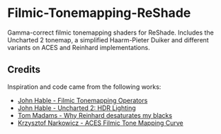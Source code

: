 # Filmic-Tonemapping-ReShade
Gamma-correct filmic tonemapping shaders for ReShade. Includes the Uncharted 2 tonemap, a simplified Haarm-Pieter Duiker and different variants on ACES and Reinhard implementations.

## Credits
Inspiration and code came from the following works:

* [John Hable - Filmic Tonemapping Operators](http://filmicworlds.com/blog/filmic-tonemapping-operators/)
* [John Hable - Uncharted 2: HDR Lighting](http://www.gdcvault.com/play/1012351/Uncharted-2-HDR)
* [Tom Madams - Why Reinhard desaturates my blacks](https://imdoingitwrong.wordpress.com/2010/08/19/why-reinhard-desaturates-my-blacks-3/)
* [Krzysztof Narkowicz - ACES Filmic Tone Mapping Curve](https://knarkowicz.wordpress.com/2016/01/06/aces-filmic-tone-mapping-curve/)